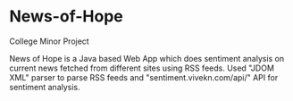 # News-of-Hope

College Minor Project

News of Hope is a Java based Web App which does sentiment analysis on current news fetched from different sites using RSS feeds. Used "JDOM XML" parser to parse RSS feeds and "sentiment.vivekn.com/api/" API for sentiment analysis.
